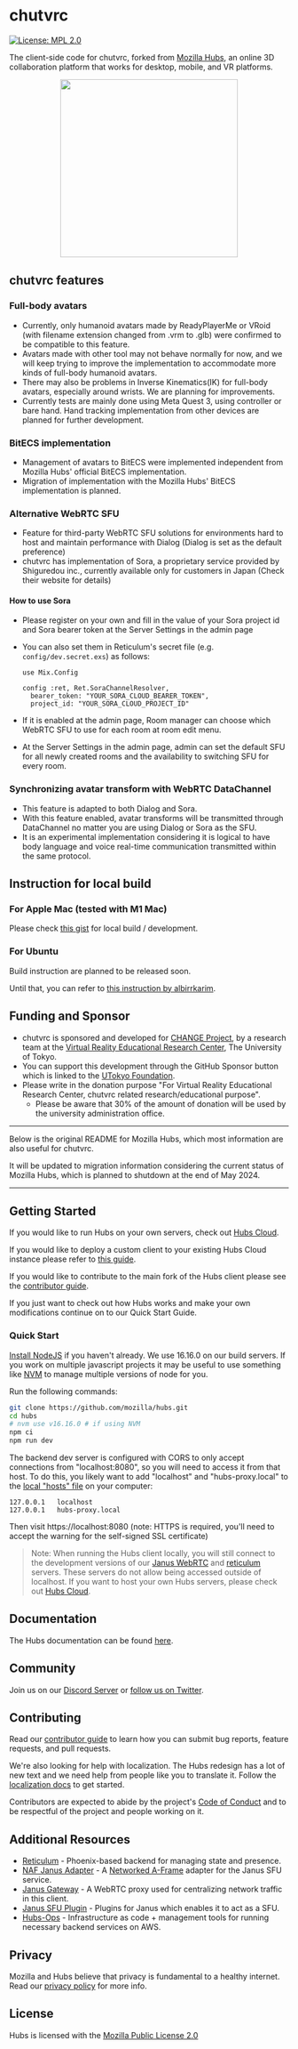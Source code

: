 # chutvrc

[![License: MPL 2.0](https://img.shields.io/badge/License-MPL%202.0-brightgreen.svg)](https://opensource.org/licenses/MPL-2.0)

<!-- [![Build Status](https://travis-ci.org/mozilla/hubs.svg?branch=master)](https://travis-ci.org/mozilla/hubs)
[![Discord](https://img.shields.io/discord/498741086295031808)](https://discord.gg/CzAbuGu) -->

The client-side code for chutvrc, forked from [Mozilla Hubs](https://hubs.mozilla.com/), an online 3D collaboration platform that works for desktop, mobile, and VR platforms.

<div align="center">
    <img src=".github/media/full-body-avatar-dance.gif" width="320">
</div>

<!--[Learn more about Hubs](https://hubs.mozilla.com/docs/welcome.html)-->

## chutvrc features

### Full-body avatars

- Currently, only humanoid avatars made by ReadyPlayerMe or VRoid (with filename extension changed from .vrm to .glb) were confirmed to be compatible to this feature.
- Avatars made with other tool may not behave normally for now, and we will keep trying to improve the implementation to accommodate more kinds of full-body humanoid avatars.
- There may also be problems in Inverse Kinematics(IK) for full-body avatars, especially around wrists. We are planning for improvements.
- Currently tests are mainly done using Meta Quest 3, using controller or bare hand. Hand tracking implementation from other devices are planned for further development.

### BitECS implementation

- Management of avatars to BitECS were implemented independent from Mozilla Hubs' official BitECS implementation.
- Migration of implementation with the Mozilla Hubs' BitECS implementation is planned.

### Alternative WebRTC SFU

- Feature for third-party WebRTC SFU solutions for environments hard to host and maintain performance with Dialog (Dialog is set as the default preference)
- chutvrc has implementation of Sora, a proprietary service provided by Shiguredou inc., currently available only for customers in Japan (Check their website for details)

#### How to use Sora

- Please register on your own and fill in the value of your Sora project id and Sora bearer token at the Server Settings in the admin page
- You can also set them in Reticulum's secret file (e.g. `config/dev.secret.exs`) as follows:

  ```
  use Mix.Config

  config :ret, Ret.SoraChannelResolver,
    bearer_token: "YOUR_SORA_CLOUD_BEARER_TOKEN",
    project_id: "YOUR_SORA_CLOUD_PROJECT_ID"
  ```

- If it is enabled at the admin page, Room manager can choose which WebRTC SFU to use for each room at room edit menu.
- At the Server Settings in the admin page, admin can set the default SFU for all newly created rooms and the availability to switching SFU for every room.

### Synchronizing avatar transform with WebRTC DataChannel

- This feature is adapted to both Dialog and Sora.
- With this feature enabled, avatar transforms will be transmitted through DataChannel no matter you are using Dialog or Sora as the SFU.
- It is an experimental implementation considering it is logical to have body language and voice real-time communication transmitted within the same protocol.

## Instruction for local build

### For Apple Mac (tested with M1 Mac)

Please check [this gist](https://gist.github.com/YHhaoareyou/199410454695d804db5fe7f569d055f0) for local build / development.

### For Ubuntu 

Build instruction are planned to be released soon.

Until that, you can refer to [this instruction by albirrkarim](https://github.com/albirrkarim/mozilla-hubs-installation-detailed/blob/main/VPS_FOR_HUBS.md).

## Funding and Sponsor

- chutvrc is sponsored and developed for [CHANGE Project](https://change.kawasaki-net.ne.jp/en/), by a research team at the [Virtual Reality Educational Research Center](https://vr.u-tokyo.ac.jp/), The University of Tokyo.
- You can support this development through the GitHub Sponsor button which is linked to the [UTokyo Foundation](https://utf.u-tokyo.ac.jp/en).
- Please write in the donation purpose "For Virtual Reality Educational Research Center, chutvrc related research/educational purpose".
  - Please be aware that 30% of the amount of donation will be used by the university administration office.

---

Below is the original README for Mozilla Hubs, which most information are also useful for chutvrc.

It will be updated to migration information considering the current status of Mozilla Hubs, which is planned to shutdown at the end of May 2024.

---

## Getting Started

If you would like to run Hubs on your own servers, check out [Hubs Cloud](https://hubs.mozilla.com/docs/hubs-cloud-intro.html).

If you would like to deploy a custom client to your existing Hubs Cloud instance please refer to [this guide](https://hubs.mozilla.com/docs/hubs-cloud-custom-clients.html).

If you would like to contribute to the main fork of the Hubs client please see the [contributor guide](./CONTRIBUTING.md).

If you just want to check out how Hubs works and make your own modifications continue on to our Quick Start Guide.
### Quick Start

[Install NodeJS](https://nodejs.org) if you haven't already. We use 16.16.0 on our build servers. If you work on multiple javascript projects it may be useful to use something like [NVM](https://github.com/nvm-sh/nvm) to manage multiple versions of node for you.

Run the following commands:

```bash
git clone https://github.com/mozilla/hubs.git
cd hubs
# nvm use v16.16.0 # if using NVM
npm ci
npm run dev
```

The backend dev server is configured with CORS to only accept connections from "localhost:8080", so you will need to access it from that host. To do this, you likely want to add "localhost" and "hubs-proxy.local" to the [local "hosts" file](https://phoenixnap.com/kb/how-to-edit-hosts-file-in-windows-mac-or-linux) on your computer:

```
127.0.0.1	localhost
127.0.0.1	hubs-proxy.local
```

Then visit https://localhost:8080 (note: HTTPS is required, you'll need to accept the warning for the self-signed SSL certificate)

> Note: When running the Hubs client locally, you will still connect to the development versions of our [Janus WebRTC](https://github.com/mozilla/janus-plugin-sfu) and [reticulum](https://github.com/mozilla/reticulum) servers. These servers do not allow being accessed outside of localhost. If you want to host your own Hubs servers, please check out [Hubs Cloud](https://hubs.mozilla.com/docs/hubs-cloud-intro.html).

## Documentation

The Hubs documentation can be found [here](https://hubs.mozilla.com/docs).

## Community

Join us on our [Discord Server](https://discord.gg/CzAbuGu) or [follow us on Twitter](https://twitter.com/MozillaHubs).

## Contributing

Read our [contributor guide](./CONTRIBUTING.md) to learn how you can submit bug reports, feature requests, and pull requests.

We're also looking for help with localization. The Hubs redesign has a lot of new text and we need help from people like you to translate it. Follow the [localization docs](./src/assets/locales/README.md) to get started.

Contributors are expected to abide by the project's [Code of Conduct](./CODE_OF_CONDUCT.md) and to be respectful of the project and people working on it.

## Additional Resources

- [Reticulum](https://github.com/mozilla/reticulum) - Phoenix-based backend for managing state and presence.
- [NAF Janus Adapter](https://github.com/mozilla/naf-janus-adapter) - A [Networked A-Frame](https://github.com/networked-aframe) adapter for the Janus SFU service.
- [Janus Gateway](https://github.com/meetecho/janus-gateway) - A WebRTC proxy used for centralizing network traffic in this client.
- [Janus SFU Plugin](https://github.com/mozilla/janus-plugin-sfu) - Plugins for Janus which enables it to act as a SFU.
- [Hubs-Ops](https://github.com/mozilla/hubs-ops) - Infrastructure as code + management tools for running necessary backend services on AWS.

## Privacy

Mozilla and Hubs believe that privacy is fundamental to a healthy internet. Read our [privacy policy](https://www.mozilla.org/en-US/privacy/hubs/) for more info.

## License

Hubs is licensed with the [Mozilla Public License 2.0](./LICENSE)
